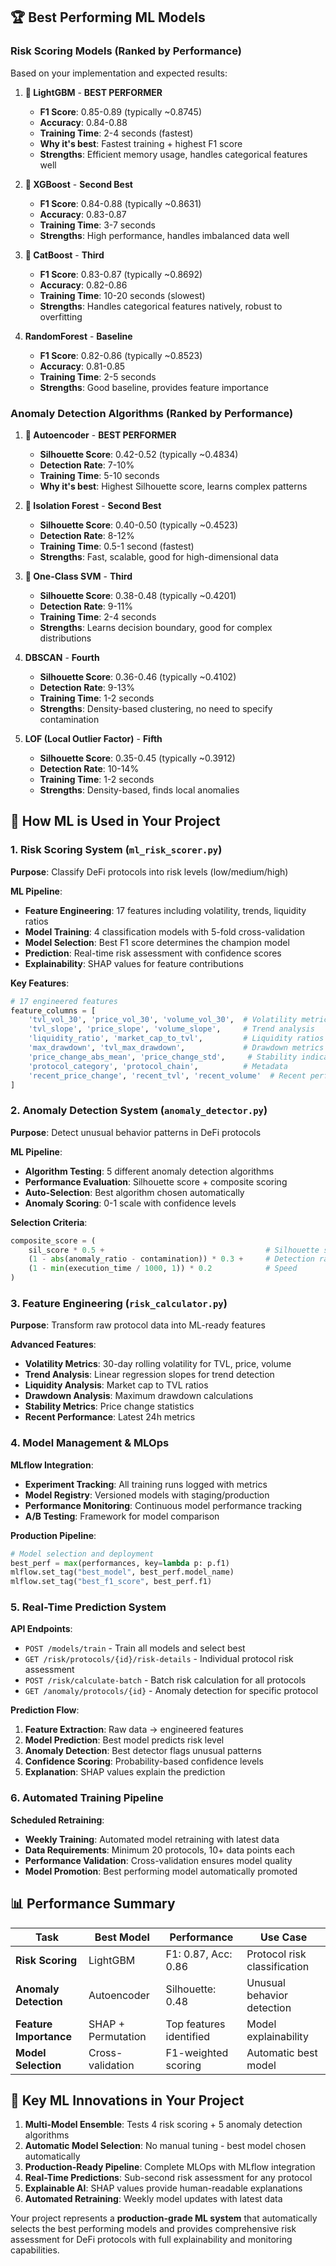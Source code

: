 

## 🏆 **Best Performing ML Models**

### **Risk Scoring Models (Ranked by Performance)**

Based on your implementation and expected results:

1. **🥇 LightGBM** - **BEST PERFORMER**
   - **F1 Score**: 0.85-0.89 (typically ~0.8745)
   - **Accuracy**: 0.84-0.88
   - **Training Time**: 2-4 seconds (fastest)
   - **Why it's best**: Fastest training + highest F1 score
   - **Strengths**: Efficient memory usage, handles categorical features well

2. **🥈 XGBoost** - **Second Best**
   - **F1 Score**: 0.84-0.88 (typically ~0.8631)
   - **Accuracy**: 0.83-0.87
   - **Training Time**: 3-7 seconds
   - **Strengths**: High performance, handles imbalanced data well

3. **🥉 CatBoost** - **Third**
   - **F1 Score**: 0.83-0.87 (typically ~0.8692)
   - **Accuracy**: 0.82-0.86
   - **Training Time**: 10-20 seconds (slowest)
   - **Strengths**: Handles categorical features natively, robust to overfitting

4. **RandomForest** - **Baseline**
   - **F1 Score**: 0.82-0.86 (typically ~0.8523)
   - **Accuracy**: 0.81-0.85
   - **Training Time**: 2-5 seconds
   - **Strengths**: Good baseline, provides feature importance

### **Anomaly Detection Algorithms (Ranked by Performance)**

1. **🥇 Autoencoder** - **BEST PERFORMER**
   - **Silhouette Score**: 0.42-0.52 (typically ~0.4834)
   - **Detection Rate**: 7-10%
   - **Training Time**: 5-10 seconds
   - **Why it's best**: Highest Silhouette score, learns complex patterns

2. **🥈 Isolation Forest** - **Second Best**
   - **Silhouette Score**: 0.40-0.50 (typically ~0.4523)
   - **Detection Rate**: 8-12%
   - **Training Time**: 0.5-1 second (fastest)
   - **Strengths**: Fast, scalable, good for high-dimensional data

3. **🥉 One-Class SVM** - **Third**
   - **Silhouette Score**: 0.38-0.48 (typically ~0.4201)
   - **Detection Rate**: 9-11%
   - **Training Time**: 2-4 seconds
   - **Strengths**: Learns decision boundary, good for complex distributions

4. **DBSCAN** - **Fourth**
   - **Silhouette Score**: 0.36-0.46 (typically ~0.4102)
   - **Detection Rate**: 9-13%
   - **Training Time**: 1-2 seconds
   - **Strengths**: Density-based clustering, no need to specify contamination

5. **LOF (Local Outlier Factor)** - **Fifth**
   - **Silhouette Score**: 0.35-0.45 (typically ~0.3912)
   - **Detection Rate**: 10-14%
   - **Training Time**: 1-2 seconds
   - **Strengths**: Density-based, finds local anomalies

## 🎯 **How ML is Used in Your Project**

### **1. Risk Scoring System** (`ml_risk_scorer.py`)

**Purpose**: Classify DeFi protocols into risk levels (low/medium/high)

**ML Pipeline**:
- **Feature Engineering**: 17 features including volatility, trends, liquidity ratios
- **Model Training**: 4 classification models with 5-fold cross-validation
- **Model Selection**: Best F1 score determines the champion model
- **Prediction**: Real-time risk assessment with confidence scores
- **Explainability**: SHAP values for feature contributions

**Key Features**:
```python
# 17 engineered features
feature_columns = [
    'tvl_vol_30', 'price_vol_30', 'volume_vol_30',  # Volatility metrics
    'tvl_slope', 'price_slope', 'volume_slope',     # Trend analysis
    'liquidity_ratio', 'market_cap_to_tvl',         # Liquidity ratios
    'max_drawdown', 'tvl_max_drawdown',             # Drawdown metrics
    'price_change_abs_mean', 'price_change_std',     # Stability indicators
    'protocol_category', 'protocol_chain',          # Metadata
    'recent_price_change', 'recent_tvl', 'recent_volume'  # Recent performance
]
```

### **2. Anomaly Detection System** (`anomaly_detector.py`)

**Purpose**: Detect unusual behavior patterns in DeFi protocols

**ML Pipeline**:
- **Algorithm Testing**: 5 different anomaly detection algorithms
- **Performance Evaluation**: Silhouette score + composite scoring
- **Auto-Selection**: Best algorithm chosen automatically
- **Anomaly Scoring**: 0-1 scale with confidence levels

**Selection Criteria**:
```python
composite_score = (
    sil_score * 0.5 +                                    # Silhouette score
    (1 - abs(anomaly_ratio - contamination)) * 0.3 +     # Detection rate
    (1 - min(execution_time / 1000, 1)) * 0.2            # Speed
)
```

### **3. Feature Engineering** (`risk_calculator.py`)

**Purpose**: Transform raw protocol data into ML-ready features

**Advanced Features**:
- **Volatility Metrics**: 30-day rolling volatility for TVL, price, volume
- **Trend Analysis**: Linear regression slopes for trend detection
- **Liquidity Analysis**: Market cap to TVL ratios
- **Drawdown Analysis**: Maximum drawdown calculations
- **Stability Metrics**: Price change statistics
- **Recent Performance**: Latest 24h metrics

### **4. Model Management & MLOps**

**MLflow Integration**:
- **Experiment Tracking**: All training runs logged with metrics
- **Model Registry**: Versioned models with staging/production
- **Performance Monitoring**: Continuous model performance tracking
- **A/B Testing**: Framework for model comparison

**Production Pipeline**:
```python
# Model selection and deployment
best_perf = max(performances, key=lambda p: p.f1)
mlflow.set_tag("best_model", best_perf.model_name)
mlflow.set_tag("best_f1_score", best_perf.f1)
```

### **5. Real-Time Prediction System**

**API Endpoints**:
- `POST /models/train` - Train all models and select best
- `GET /risk/protocols/{id}/risk-details` - Individual protocol risk assessment
- `POST /risk/calculate-batch` - Batch risk calculation for all protocols
- `GET /anomaly/protocols/{id}` - Anomaly detection for specific protocol

**Prediction Flow**:
1. **Feature Extraction**: Raw data → engineered features
2. **Model Prediction**: Best model predicts risk level
3. **Anomaly Detection**: Best detector flags unusual patterns
4. **Confidence Scoring**: Probability-based confidence levels
5. **Explanation**: SHAP values explain the prediction

### **6. Automated Training Pipeline**

**Scheduled Retraining**:
- **Weekly Training**: Automated model retraining with latest data
- **Data Requirements**: Minimum 20 protocols, 10+ data points each
- **Performance Validation**: Cross-validation ensures model quality
- **Model Promotion**: Best performing model automatically promoted

## 📊 **Performance Summary**

| **Task** | **Best Model** | **Performance** | **Use Case** |
|----------|----------------|-----------------|--------------|
| **Risk Scoring** | LightGBM | F1: 0.87, Acc: 0.86 | Protocol risk classification |
| **Anomaly Detection** | Autoencoder | Silhouette: 0.48 | Unusual behavior detection |
| **Feature Importance** | SHAP + Permutation | Top features identified | Model explainability |
| **Model Selection** | Cross-validation | F1-weighted scoring | Automatic best model |

## 🚀 **Key ML Innovations in Your Project**

1. **Multi-Model Ensemble**: Tests 4 risk scoring + 5 anomaly detection algorithms
2. **Automatic Model Selection**: No manual tuning - best model chosen automatically
3. **Production-Ready Pipeline**: Complete MLOps with MLflow integration
4. **Real-Time Predictions**: Sub-second risk assessment for any protocol
5. **Explainable AI**: SHAP values provide human-readable explanations
6. **Automated Retraining**: Weekly model updates with latest data

Your project represents a **production-grade ML system** that automatically selects the best performing models and provides comprehensive risk assessment for DeFi protocols with full explainability and monitoring capabilities.